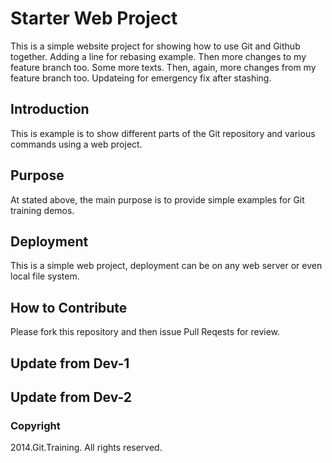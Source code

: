 # Starter Web Project

This is a simple website project for showing how to use Git and Github together. 
Adding a line for rebasing example.
Then more changes to my feature branch too.
Some more texts.
Then, again, more changes from my feature branch too.
Updateing for emergency fix after stashing.

## Introduction

This is example is to show different parts of the Git repository and various commands using a web project.

## Purpose

At stated above, the main purpose is to provide simple examples for Git training demos.

## Deployment

This is a simple web project, deployment can be on any web server or even local file system.

## How to Contribute

Please fork this repository and then issue Pull Reqests for review.

## Update from Dev-1

## Update from Dev-2

### Copyright

2014.Git.Training. All rights reserved.

